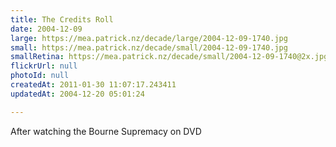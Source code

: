 ```yaml
---
title: The Credits Roll
date: 2004-12-09
large: https://mea.patrick.nz/decade/large/2004-12-09-1740.jpg
small: https://mea.patrick.nz/decade/small/2004-12-09-1740.jpg
smallRetina: https://mea.patrick.nz/decade/small/2004-12-09-1740@2x.jpg
flickrUrl: null
photoId: null
createdAt: 2011-01-30 11:07:17.243411
updatedAt: 2004-12-20 05:01:24

---
```

After watching the Bourne Supremacy on DVD
